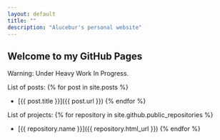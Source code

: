 ```yaml
---
layout: default
title: ""
description: "Alucebur's personal website"
---
```


## Welcome to my GitHub Pages

Warning: Under Heavy Work In Progress.

List of posts:
{% for post in site.posts %}
  * [{{ post.title }}]({{ post.url }})
{% endfor %}

List of projects:
{% for repository in site.github.public_repositories %}
  * [{{ repository.name }}]({{ repository.html_url }})
{% endfor %}

